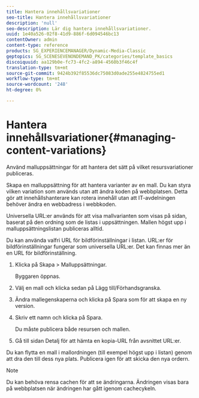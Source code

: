 ```yaml
---
title: Hantera innehållsvariationer
seo-title: Hantera innehållsvariationer
description: 'null'
seo-description: Lär dig hantera innehållsvariationer.
uuid: 1e40a526-02f8-41d9-886f-6d094546bc13
contentOwner: admin
content-type: reference
products: SG_EXPERIENCEMANAGER/Dynamic-Media-Classic
geptopics: SG_SCENESEVENONDEMAND_PK/categories/template_basics
discoiquuid: aa129b0e-fc73-4fc2-a894-4560b3f46c4f
translation-type: tm+mt
source-git-commit: 9424b392f85536dc75083d0ade255e4824755ed1
workflow-type: tm+mt
source-wordcount: '248'
ht-degree: 0%

---
```



# Hantera innehållsvariationer{#managing-content-variations}

Använd malluppsättningar för att hantera det sätt på vilket resursvariationer publiceras.

Skapa en malluppsättning för att hantera varianter av en mall. Du kan styra vilken variation som används utan att ändra koden på webbplatsen. Detta gör att innehållshanterare kan rotera innehåll utan att IT-avdelningen behöver ändra en webbadress i webbkoden.

Universella URL:er används för att visa mallvarianten som visas på sidan, baserat på den ordning som de listas i uppsättningen. Mallen högst upp i malluppsättningslistan publiceras alltid.

Du kan använda valfri URL för bildförinställningar i listan. URL:er för bildförinställningar fungerar som universella URL:er. Det kan finnas mer än en URL för bildförinställning.

1. Klicka på Skapa > Malluppsättningar.

   Byggaren öppnas.

1. Välj en mall och klicka sedan på Lägg till/Förhandsgranska.
1. Ändra mallegenskaperna och klicka på Spara som för att skapa en ny version.
1. Skriv ett namn och klicka på Spara.

   Du måste publicera både resursen och mallen.

1. Gå till sidan Detalj för att hämta en kopia-URL från avsnittet URL:er.

Du kan flytta en mall i mallordningen (till exempel högst upp i listan) genom att dra den till dess nya plats. Publicera igen för att skicka den nya ordern.

>[!NOTE]
>
>Du kan behöva rensa cachen för att se ändringarna. Ändringen visas bara på webbplatsen när ändringen har gått igenom cachecykeln.


